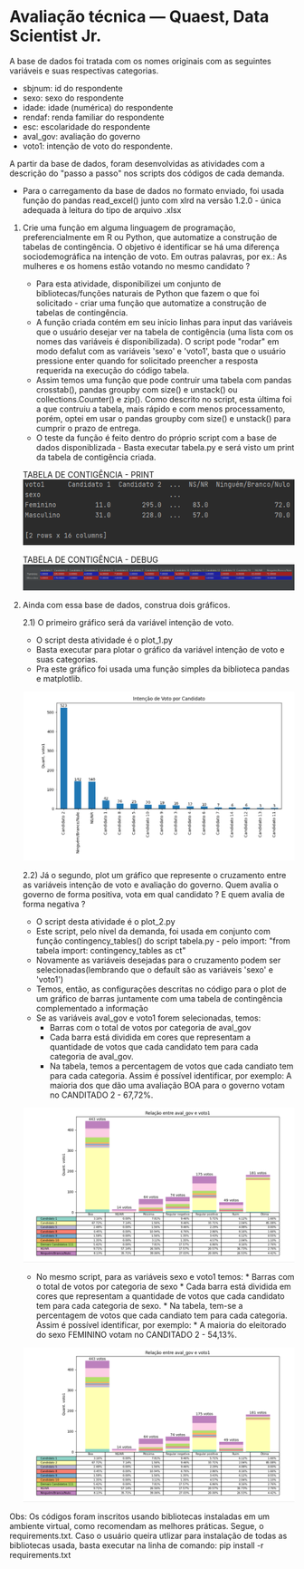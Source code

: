 # Avaliação técnica — Quaest, Data Scientist Jr. 

A base de dados foi tratada com os nomes originais com as seguintes variáveis e suas respectivas categorias.
 - sbjnum: id do respondente
 - sexo: sexo do respondente
 - idade: idade (numérica) do respondente
 - rendaf: renda familiar do respondente
 - esc: escolaridade do respondente
 - aval_gov: avaliação do governo
 - voto1: intenção de voto do respondente.

A partir da base de dados, foram desenvolvidas as atividades com a descrição do "passo a passo" nos scripts dos códigos de cada demanda. 
- Para o carregamento da base de dados no formato enviado, foi usada função do pandas read_excel() junto com xlrd na versão 1.2.0 - única adequada à leitura do tipo de arquivo .xlsx

 1. Crie uma função em alguma linguagem de programação, preferencialmente em R ou Python,  que automatize a construção de tabelas de contingência. O objetivo é identificar se há uma diferença sociodemográfica na intenção de voto. Em outras palavras, por ex.: As mulheres e os homens estão votando no mesmo candidato ? 
	
	- Para esta atividade, disponibilizei um conjunto de bibliotecas/funções naturais de Python que fazem o que foi solicitado -
	  criar uma função que automatize a construção de tabelas de contingência.
	- A função criada contém em seu início linhas para input das variáveis que o usuário desejar ver na tabela de contigência
	  (uma lista com os nomes das variáveis é disponibilizada). O script pode "rodar" em modo defalut com as variáveis 'sexo' e 'voto1',
	  basta que o usuário pressione enter quando for solicitado preencher a resposta requerida na execução do código tabela.
	- Assim temos uma função que pode contruir uma tabela com pandas crosstab(), pandas groupby com size() e unstack() ou collections.Counter() e zip().
	  Como descrito no script, esta última foi a que contruiu a tabela, mais rápido e com menos processamento, porém, optei em usar o pandas groupby com size() e unstack()
	  para cumprir o prazo de entrega.
	- O teste da função é feito dentro do próprio script com a base de dados disponiblizada - Basta executar tabela.py e será visto um print da tabela de contigência criada.
	
	TABELA DE CONTIGÊNCIA - PRINT
	![Test Image 1](https://github.com/Rafaelbo1/Quaest_DataScientistJr/blob/master/image/Tabela%20de%20contingencia.png)

	TABELA DE CONTIGÊNCIA - DEBUG
	![Test Image 2](https://github.com/Rafaelbo1/Quaest_DataScientistJr/blob/master/image/Tabela%20de%20contingencia-debug.png)

2. Ainda com essa base de dados, construa dois gráficos. 

      2.1) O primeiro gráfico será da variável intenção de voto.
      
 	- O script desta atividade é o plot_1.py
 	- Basta executar para plotar o gráfico da variável intenção de voto e suas categorias.
 	- Pra este gráfico foi usada uma função simples da biblioteca pandas e matplotlib.

	![Test Image 3](https://github.com/Rafaelbo1/Quaest_DataScientistJr/blob/master/image/Variavel%20voto1.png)
 
      2.2) Já o segundo, plot um gráfico que represente o cruzamento entre as variáveis intenção de voto e avaliação do governo. Quem avalia o governo de forma
 	   positiva, vota em qual candidato ? E quem avalia de forma negativa ?

	- O script desta atividade é o plot_2.py
	- Este script, pelo nível da demanda, foi usada em conjunto com função contingency_tables() do script tabela.py - pelo import: "from tabela import: 				contingency_tables as ct"
	- Novamente as variáveis desejadas para o cruzamento podem ser selecionadas(lembrando que o default são as variáveis 'sexo' e 'voto1')
	- Temos, então, as configurações descritas no código para o plot de um gráfico de barras juntamente com uma tabela de contingência complementado a informação
	- Se as variáveis aval_gov e voto1 forem selecionadas, temos:
		* Barras com o total de votos por categoria de aval_gov
		* Cada barra está dividida em cores que representam a quantidade de votos que cada candidato tem para cada categoria de aval_gov.
		* Na tabela, temos a percentagem de votos que cada candiato tem para cada categoria. Assim é possível identificar, por exemplo:
		  A maioria dos que dão uma avaliação BOA para o governo votam no CANDITADO 2 - 67,72%.
		
	![Test Image 4](https://github.com/Rafaelbo1/Quaest_DataScientistJr/blob/master/image/Variaveis%20aval_gov%20e%20voto1.png)
	
	- No mesmo script, para as variáveis sexo e voto1 temos:
			* Barras com o total de votos por categoria de sexo
			* Cada barra está dividida em cores que representam a quantidade de votos que cada candidato tem para cada categoria de sexo.
			* Na tabela, tem-se a percentagem de votos que cada candiato tem para cada categoria. Assim é possível identificar, por exemplo:
			* A maioria do eleitorado do sexo FEMININO votam no CANDITADO 2 - 54,13%.

	![Test Image 5](https://github.com/Rafaelbo1/Quaest_DataScientistJr/blob/master/image/Variaveis%20aval_gov%20e%20voto1.png)


Obs: Os códigos foram inscritos usando bibliotecas instaladas em um ambiente virtual, como recomendam as melhores práticas.
     Segue, o requirements.txt. Caso o usuário queira utlizar para instalação de todas as bibliotecas usada, basta executar na linha de comando:
     pip install -r requirements.txt



